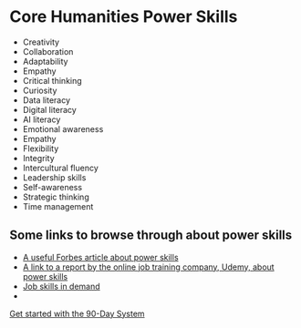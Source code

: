 # Core Humanities Power Skills

- Creativity
- Collaboration
- Adaptability
- Empathy
- Critical thinking
- Curiosity
- Data literacy
- Digital literacy
- AI literacy
- Emotional awareness
- Empathy
- Flexibility
- Integrity
- Intercultural fluency
- Leadership skills
- Self-awareness
- Strategic thinking
- Time management

## Some links to browse through about power skills
- [A useful Forbes article about power skills](https://www.forbes.com/sites/forbescoachescouncil/2022/08/11/15-skills-employers-seek-in-2022-and-ways-to-gain-them-midcareer/?sh=6d9ad15f481a)
- [A link to a report by the online job training company, Udemy, about power skills](https://business.udemy.com/2024-global-learning-skills-trends-report/?utm_source=organic-search&utm_medium=google)
- [Job skills in demand](https://insights.hanoverresearch.com/hubfs/Top-Career-Skills-for-New-Grads-2023.pdf)
- 

[Get started with the 90-Day System](the-90-day-system.md)

